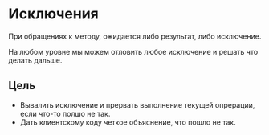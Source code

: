 Исключения
==========

При обращениях к методу, ожидается либо результат, 
либо исключение.

На любом уровне мы можем отловить любое исключение
и решать что делать дальше.

## Цель

* Вывалить исключение и прервать выполнение текущей опрерации, если что-то полшо не так.
* Дать клиентскому коду четкое объяснение, что пошло не так.

